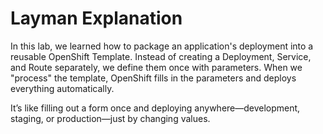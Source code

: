 # Layman Explanation

In this lab, we learned how to package an application's deployment into a reusable OpenShift Template.
Instead of creating a Deployment, Service, and Route separately, we define them once with parameters.
When we "process" the template, OpenShift fills in the parameters and deploys everything automatically.

It’s like filling out a form once and deploying anywhere—development, staging, or production—just by changing values.
